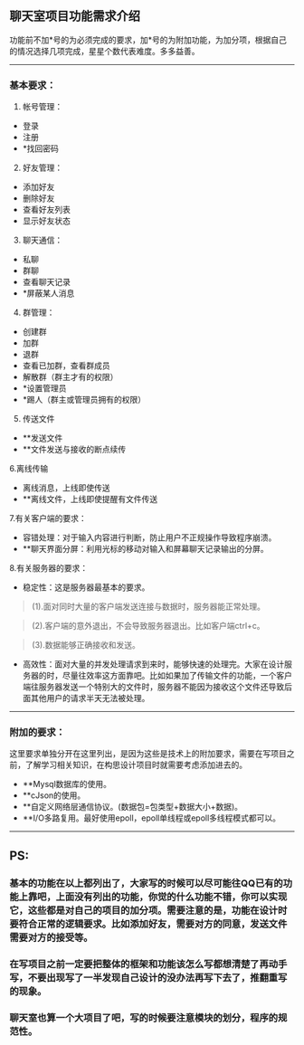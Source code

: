 
## **聊天室项目功能需求介绍**

功能前不加\*号的为必须完成的要求，加\*号的为附加功能，为加分项，根据自己的情况选择几项完成，星星个数代表难度。多多益善。

----------------------------------------------------------------------


### **基本要求：**
1. 帐号管理：

- 登录
- 注册
- *找回密码
2. 好友管理：
 
 - 添加好友
 - 删除好友
 - 查看好友列表
 - 显示好友状态
3. 聊天通信：

- 私聊
- 群聊
- 查看聊天记录
- *屏蔽某人消息
4. 群管理：

- 创建群
- 加群
- 退群
- 查看已加群，查看群成员
- 解散群（群主才有的权限）
- *设置管理员
- *踢人（群主或管理员拥有的权限） 
5. 传送文件

- **发送文件
- **文件发送与接收的断点续传

6.离线传输

- 离线消息，上线即使传送
- **离线文件，上线即使提醒有文件传送

7.有关客户端的要求：

- 容错处理：对于输入内容进行判断，防止用户不正规操作导致程序崩溃。
- **聊天界面分屏：利用光标的移动对输入和屏幕聊天记录输出的分屏。


8.有关服务器的要求：

- 稳定性：这是服务器最基本的要求。
> (1).面对同时大量的客户端发送连接与数据时，服务器能正常处理。

> (2).客户端的意外退出，不会导致服务器退出。比如客户端ctrl+c。

> (3).数据能够正确接收和发送。

- 高效性：面对大量的并发处理请求到来时，能够快速的处理完。大家在设计服务器的时，尽量往效率这方面靠吧。比如如果加了传输文件的功能，一个客户端往服务器发送一个特别大的文件时，服务器不能因为接收这个文件还导致后面其他用户的请求半天无法被处理。

-----------------------------------------

### **附加的要求：**
这里要求单独分开在这里列出，是因为这些是技术上的附加要求，需要在写项目之前，了解学习相关知识，在构思设计项目时就需要考虑添加进去的。

- **Mysql数据库的使用。
- **cJson的使用。
- **自定义网络层通信协议。(数据包=包类型+数据大小+数据)。
- **I/O多路复用。最好使用epoll，epoll单线程或epoll多线程模式都可以。

--------------------------------------------

## PS:
###  基本的功能在以上都列出了，大家写的时候可以尽可能往QQ已有的功能上靠吧，上面没有列出的功能，你觉的什么功能不错，你可以实现它，这些都是对自己的项目的加分项。需要注意的是，功能在设计时要符合正常的逻辑要求。比如添加好友，需要对方的同意，发送文件需要对方的接受等。
### 在写项目之前一定要把整体的框架和功能该怎么写都想清楚了再动手写，不要出现写了一半发现自己设计的没办法再写下去了，推翻重写的现象。
### 聊天室也算一个大项目了吧，写的时候要注意模块的划分，程序的规范性。











